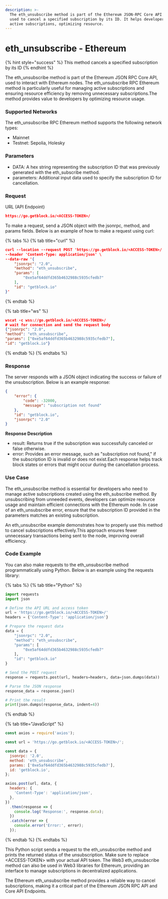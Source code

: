 ```yaml
---
description: >-
  The eth_unsubscribe method is part of the Ethereum JSON-RPC Core API and is
  used to cancel a specified subscription by its ID. It helps developers manage
  active subscriptions, optimizing resource.
---
```


# eth\_unsubscribe - Ethereum

{% hint style="success" %}
This method cancels a specified subscription by its ID
{% endhint %}

The eth\_unsubscribe method is part of the Ethereum JSON RPC Core API, used to interact with Ethereum nodes. The eth\_unsubscribe RPC Ethereum method is particularly useful for managing active subscriptions and ensuring resource efficiency by removing unnecessary subscriptions.The method provides value to developers by optimizing resource usage.

### Supported Networks

The eth\_unsubscribe RPC Ethereum method supports the following network types:

* Mainnet
* Testnet: Sepolia, Holesky

### Parameters

* DATA: A hex string representing the subscription ID that was previously generated with the eth\_subscribe method.
* parameters: Additional input data used to specify the subscription ID for cancellation.

### Request

URL (API Endpoint)

```json
https://go.getblock.io/<ACCESS-TOKEN>/
```

To make a request, send a JSON object with the jsonrpc, method, and params fields. Below is an example of how to make a request using curl:

{% tabs %}
{% tab title="curl" %}
```json
curl --location --request POST 'https://go.getblock.io/<ACCESS-TOKEN>/' \
--header 'Content-Type: application/json' \
--data-raw '{
    "jsonrpc": "2.0",
    "method": "eth_unsubscribe",
    "params": [
        "0xe5af64ddfd365b4632988c5935cfedb7"
    ],
    "id": "getblock.io"
}'
```
{% endtab %}

{% tab title="ws" %}
```json
wscat -c wss://go.getblock.io/<ACCESS-TOKEN>/
# wait for connection and send the request body 
{"jsonrpc": "2.0",
"method": "eth_unsubscribe",
"params": ["0xe5af64ddfd365b4632988c5935cfedb7"],
"id": "getblock.io"}
```
{% endtab %}
{% endtabs %}

### Response

The server responds with a JSON object indicating the success or failure of the unsubscription. Below is an example response:

```json
{
    "error": {
        "code": -32000,
        "message": "subscription not found"
    },
    "id": "getblock.io",
    "jsonrpc": "2.0"
}
```

**Response Description**

* result: Returns true if the subscription was successfully canceled or false otherwise.
* error: Provides an error message, such as "subscription not found," if the subscription ID is invalid or does not exist.Each response helps track block states or errors that might occur during the cancellation process.

### Use Case

The eth\_unsubscribe method is essential for developers who need to manage active subscriptions created using the eth\_subscribe method. By unsubscribing from unneeded events, developers can optimize resource usage and maintain efficient connections with the Ethereum node. In case of an eth\_unsubscribe error, ensure that the subscription ID provided in the parameters matches an existing subscription.

An eth\_unsubscribe example demonstrates how to properly use this method to cancel subscriptions effectively.This approach ensures fewer unnecessary transactions being sent to the node, improving overall efficiency.

### Code Example

You can also make requests to the eth\_unsubscribe method programmatically using Python. Below is an example using the requests library:

{% tabs %}
{% tab title="Python" %}
```python
import requests
import json

# Define the API URL and access token
url = 'https://go.getblock.io/<ACCESS-TOKEN>/'
headers = {'Content-Type': 'application/json'}

# Prepare the request data
data = {
    "jsonrpc": "2.0",
    "method": "eth_unsubscribe",
    "params": [
        "0xe5af64ddfd365b4632988c5935cfedb7"
    ],
    "id": "getblock.io"
}

# Send the POST request
response = requests.post(url, headers=headers, data=json.dumps(data))

# Parse the JSON response
response_data = response.json()

# Print the result
print(json.dumps(response_data, indent=4))

```
{% endtab %}

{% tab title="JavaScript" %}
```javascript
const axios = require('axios'); 

const url = 'https://go.getblock.io/<ACCESS-TOKEN>/'; 

const data = {
  jsonrpc: '2.0',
  method: 'eth_unsubscribe',
  params: ['0xe5af64ddfd365b4632988c5935cfedb7'],
  id: 'getblock.io',
};

axios.post(url, data, {
  headers: {
    'Content-Type': 'application/json',
  },
})
  .then(response => {
    console.log('Response:', response.data);
  })
  .catch(error => {
    console.error('Error:', error);
  });

```
{% endtab %}
{% endtabs %}

This Python script sends a request to the eth\_unsubscribe method and prints the returned status of the unsubscription. Make sure to replace \<ACCESS-TOKEN> with your actual API token. The Web3 eth\_unsubscribe method can also be used in Web3 libraries for Ethereum, providing an interface to manage subscriptions in decentralized applications.

The Ethereum eth\_unsubscribe method provides a reliable way to cancel subscriptions, making it a critical part of the Ethereum JSON RPC API and Core API Endpoints.
